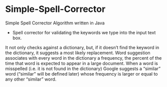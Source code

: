 # Simple-Spell-Corrector
Simple Spell Corrector Algorithm written in Java


- Spell corrector for validating the keywords we type into the input text box. 

It not only checks against a dictionary, but, if it doesn’t find the keyword in the dictionary, it suggests a
most likely replacement.
Word suggestion associates with every word in the dictionary a frequency, the percent of the time that word is expected to appear in a large document. When a word is misspelled (i.e. it is not found in the dictionary) Google suggests a “similar” word (“similar” will
be defined later) whose frequency is larger or equal to any other “similar” word. 
